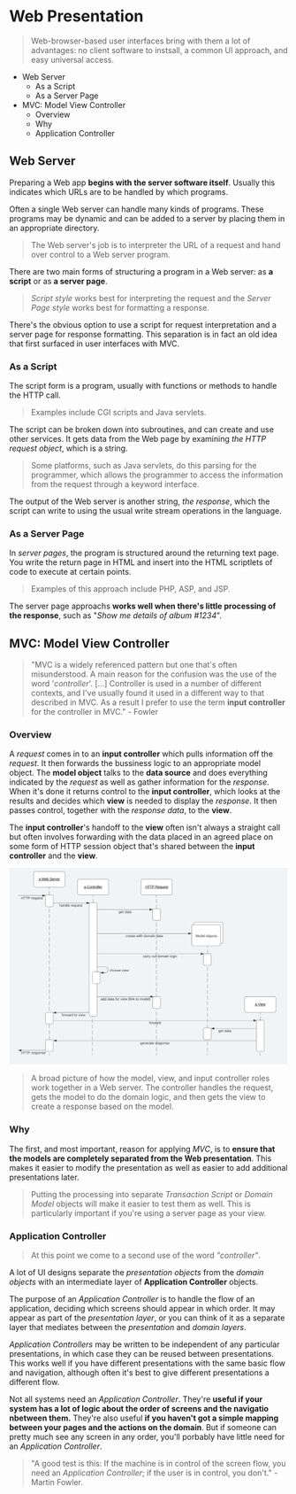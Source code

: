 # Web Presentation

> Web-browser-based user interfaces bring with them a lot of advantages: no client software to instsall, a common UI approach, and easy universal access.

* Web Server
  * As a Script
  * As a Server Page
* MVC: Model View Controller
  * Overview
  * Why
  * Application Controller

## Web Server

Preparing a Web app **begins with the server software itself**. Usually this indicates which URLs are to be handled by which programs.

Often a single Web server can handle many kinds of programs. These programs may be dynamic and can be added to a server by placing them in an appropriate directory.

> The Web server's job is to interpreter the URL of a request and hand over control to a Web server program.

There are two main forms of structuring a program in a Web server: as **a script** or as **a server page**.

> *Script style* works best for interpreting the request and the *Server Page style* works best for formatting a response.

There's the obvious option to use a script for request interpretation and a server page for response formatting. This separation is in fact an old idea that first surfaced in user interfaces with MVC.

### As a Script

The script form is a program, usually with functions or methods to handle the HTTP call.

> Examples include CGI scripts and Java servlets.

The script can be broken down into subroutines, and can create and use other services. It gets data from the Web page by examining *the HTTP request object*, which is a string.

> Some platforms, such as Java servlets, do this parsing for the programmer, which allows the programmer to access the information from the request through a keyword interface.

The output of the Web server is another string, *the response*, which the script can write to using the usual write stream operations in the language.

### As a Server Page 

In *server pages*, the program is structured around the returning text page. You write the return page in HTML and insert into the HTML scriptlets of code to execute at certain points.

> Examples of this approach include PHP, ASP, and JSP.

The server page approachs **works well when there's little processing of the response**, such as "*Show me details of album #1234*". 

## MVC: Model View Controller

> "MVC is a widely referenced pattern but one that's often misunderstood. A main reason for the confusion was the use of the word '*controller*'. [...] Controller is used in a number of different contexts, and I've usually found it used in a different way to that described in MVC. As a result I prefer to use the term **input controller** for the controller in MVC." - Fowler

### Overview

A *request* comes in to an **input controller** which pulls information off the *request*. It then forwards the bussiness logic to an appropriate model object. The **model object** talks to the **data source** and does everything indicated by the *request* as well as gather information for the *response*. When it's done it returns control to the **input controller**, which looks at the results and decides which **view** is needed to display the *response*. It then passes control, together with the *response data*, to the **view**.

The **input controller**'s handoff to the **view** often isn't always a straight call but often involves forwarding with the data placed in an agreed place on some form of HTTP session object that's shared between the **input controller** and the **view**.

![](2021-06-19-16-02-10.png)

> A broad picture of how the model, view, and input controller roles work together in a Web server. The controller handles the request, gets the model to do the domain logic, and then gets the view to create a response based on the model.

### Why

The first, and most important, reason for applying *MVC*, is to **ensure that the models are completely separated from the Web presentation**. This makes it easier to modify the presentation as well as easier to add additional presentations later.

> Putting the processing into separate *Transaction Script* or *Domain Model* objects will make it easier to test them as well. This is particularly important if you're using a server page as your view.

### Application Controller

> At this point we come to a second use of the word *"controller"*.

A lot of UI designs separate the *presentation objects* from the *domain objects* with an intermediate layer of **Application Controller** objects.

The purpose of an *Application Controller* is to handle the flow of an application, deciding which screens should appear in which order. It may appear as part of the *presentation layer*, or you can think of it as a separate layer that mediates between the *presentation* and *domain layers*.

*Application Controllers* may be written to be independent of any particular presentations, in which case they can be reused between presentations. This works well if you have different presentations with the same basic flow and navigation, although often it's best to give different presentations a different flow.

Not all systems need an *Application Controller*. They're **useful if your system has a lot of logic about the order of screens and the navigatio nbetween them.** They're also useful **if you haven't got a simple mapping between your pages and the actions on the domain**. But if someone can pretty much see any screen in any order, you'll porbably have little need for an *Application Controller*.

> "A good test is this: If the machine is in control of the screen flow, you need an *Application Controller*; if the user is in control, you don't." - Martin Fowler.
